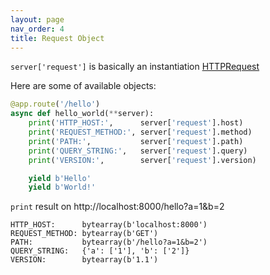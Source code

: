 ```yaml
---
layout: page
nav_order: 4
title: Request Object
---
```


`server['request']` is basically an instantiation [HTTPRequest](https://github.com/nggit/tremolo/blob/master/tremolo/lib/http_request.py)

Here are some of available objects:

```python
@app.route('/hello')
async def hello_world(**server):
    print('HTTP_HOST:',      server['request'].host)
    print('REQUEST_METHOD:', server['request'].method)
    print('PATH:',           server['request'].path)
    print('QUERY_STRING:',   server['request'].query)
    print('VERSION:',        server['request'].version)

    yield b'Hello'
    yield b'World!'
```

`print` result on http://localhost:8000/hello?a=1&b=2

```
HTTP_HOST:      bytearray(b'localhost:8000')
REQUEST_METHOD: bytearray(b'GET')
PATH:           bytearray(b'/hello?a=1&b=2')
QUERY_STRING:   {'a': ['1'], 'b': ['2']}
VERSION:        bytearray(b'1.1')
```
